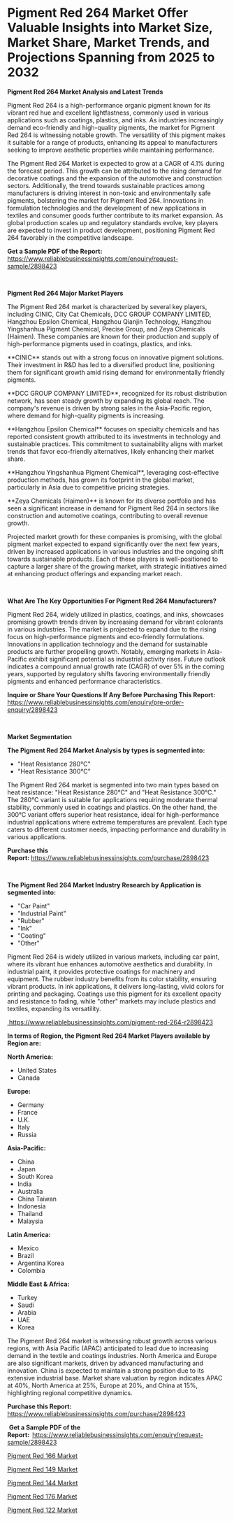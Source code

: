 <p><h1>Pigment Red 264 Market Offer Valuable Insights into Market Size, Market Share, Market Trends, and Projections Spanning from 2025 to 2032</h1></p><p><strong>Pigment Red 264 Market Analysis and Latest Trends</strong></p>
<p><p>Pigment Red 264 is a high-performance organic pigment known for its vibrant red hue and excellent lightfastness, commonly used in various applications such as coatings, plastics, and inks. As industries increasingly demand eco-friendly and high-quality pigments, the market for Pigment Red 264 is witnessing notable growth. The versatility of this pigment makes it suitable for a range of products, enhancing its appeal to manufacturers seeking to improve aesthetic properties while maintaining performance.</p><p>The Pigment Red 264 Market is expected to grow at a CAGR of 4.1% during the forecast period. This growth can be attributed to the rising demand for decorative coatings and the expansion of the automotive and construction sectors. Additionally, the trend towards sustainable practices among manufacturers is driving interest in non-toxic and environmentally safe pigments, bolstering the market for Pigment Red 264. Innovations in formulation technologies and the development of new applications in textiles and consumer goods further contribute to its market expansion. As global production scales up and regulatory standards evolve, key players are expected to invest in product development, positioning Pigment Red 264 favorably in the competitive landscape.</p></p>
<p><strong>Get a Sample PDF of the Report:&nbsp;</strong> <a href="https://www.reliablebusinessinsights.com/enquiry/request-sample/2898423?utm_campaign=1837&utm_medium=2&utm_source=Github&utm_content=ia&utm_term=15032025&utm_id=pigment-red-264">https://www.reliablebusinessinsights.com/enquiry/request-sample/2898423</a></p>
<p>&nbsp;</p>
<p><strong>Pigment Red 264 Major Market Players</strong></p>
<p><p>The Pigment Red 264 market is characterized by several key players, including CINIC, City Cat Chemicals, DCC GROUP COMPANY LIMITED, Hangzhou Epsilon Chemical, Hangzhou Qianjin Technology, Hangzhou Yingshanhua Pigment Chemical, Precise Group, and Zeya Chemicals (Haimen). These companies are known for their production and supply of high-performance pigments used in coatings, plastics, and inks.</p><p>**CINIC** stands out with a strong focus on innovative pigment solutions. Their investment in R&D has led to a diversified product line, positioning them for significant growth amid rising demand for environmentally friendly pigments. </p><p>**DCC GROUP COMPANY LIMITED**, recognized for its robust distribution network, has seen steady growth by expanding its global reach. The company's revenue is driven by strong sales in the Asia-Pacific region, where demand for high-quality pigments is increasing.</p><p>**Hangzhou Epsilon Chemical** focuses on specialty chemicals and has reported consistent growth attributed to its investments in technology and sustainable practices. This commitment to sustainability aligns with market trends that favor eco-friendly alternatives, likely enhancing their market share.</p><p>**Hangzhou Yingshanhua Pigment Chemical**, leveraging cost-effective production methods, has grown its footprint in the global market, particularly in Asia due to competitive pricing strategies.</p><p>**Zeya Chemicals (Haimen)** is known for its diverse portfolio and has seen a significant increase in demand for Pigment Red 264 in sectors like construction and automotive coatings, contributing to overall revenue growth.</p><p>Projected market growth for these companies is promising, with the global pigment market expected to expand significantly over the next few years, driven by increased applications in various industries and the ongoing shift towards sustainable products. Each of these players is well-positioned to capture a larger share of the growing market, with strategic initiatives aimed at enhancing product offerings and expanding market reach.</p></p>
<p>&nbsp;</p>
<p><strong>What Are The Key Opportunities For Pigment Red 264 Manufacturers?</strong></p>
<p><p>Pigment Red 264, widely utilized in plastics, coatings, and inks, showcases promising growth trends driven by increasing demand for vibrant colorants in various industries. The market is projected to expand due to the rising focus on high-performance pigments and eco-friendly formulations. Innovations in application technology and the demand for sustainable products are further propelling growth. Notably, emerging markets in Asia-Pacific exhibit significant potential as industrial activity rises. Future outlook indicates a compound annual growth rate (CAGR) of over 5% in the coming years, supported by regulatory shifts favoring environmentally friendly pigments and enhanced performance characteristics.</p></p>
<p><strong>Inquire or Share Your Questions If Any Before Purchasing This Report:</strong> <a href="https://www.reliablebusinessinsights.com/enquiry/pre-order-enquiry/2898423?utm_campaign=1837&utm_medium=2&utm_source=Github&utm_content=ia&utm_term=15032025&utm_id=pigment-red-264">https://www.reliablebusinessinsights.com/enquiry/pre-order-enquiry/2898423</a></p>
<p>&nbsp;</p>
<p><strong>Market Segmentation</strong></p>
<p><strong>The Pigment Red 264 Market Analysis by types is segmented into:</strong></p>
<p><ul><li>"Heat Resistance 280℃"</li><li>"Heat Resistance 300℃"</li></ul></p>
<p><p>The Pigment Red 264 market is segmented into two main types based on heat resistance: "Heat Resistance 280℃" and "Heat Resistance 300℃." The 280℃ variant is suitable for applications requiring moderate thermal stability, commonly used in coatings and plastics. On the other hand, the 300℃ variant offers superior heat resistance, ideal for high-performance industrial applications where extreme temperatures are prevalent. Each type caters to different customer needs, impacting performance and durability in various applications.</p></p>
<p><strong>Purchase this Report:&nbsp;</strong><a href="https://www.reliablebusinessinsights.com/purchase/2898423?utm_campaign=1837&utm_medium=2&utm_source=Github&utm_content=ia&utm_term=15032025&utm_id=pigment-red-264">https://www.reliablebusinessinsights.com/purchase/2898423</a></p>
<p>&nbsp;</p>
<p><strong>The Pigment Red 264 Market Industry Research by Application is segmented into:</strong></p>
<p><ul><li>"Car Paint"</li><li>"Industrial Paint"</li><li>"Rubber"</li><li>"Ink"</li><li>"Coating"</li><li>"Other"</li></ul></p>
<p><p>Pigment Red 264 is widely utilized in various markets, including car paint, where its vibrant hue enhances automotive aesthetics and durability. In industrial paint, it provides protective coatings for machinery and equipment. The rubber industry benefits from its color stability, ensuring vibrant products. In ink applications, it delivers long-lasting, vivid colors for printing and packaging. Coatings use this pigment for its excellent opacity and resistance to fading, while "other" markets may include plastics and textiles, expanding its versatility.</p></p>
<p><a href="https://www.reliablebusinessinsights.com/pigment-red-264-r2898423?utm_campaign=1837&utm_medium=2&utm_source=Github&utm_content=ia&utm_term=15032025&utm_id=pigment-red-264">&nbsp;https://www.reliablebusinessinsights.com/pigment-red-264-r2898423</a></p>
<p><strong>In terms of Region, the Pigment Red 264 Market Players available by Region are:</strong></p>
<p>
    <p> <strong> North America: </strong>
        <ul>
            <li>United States</li>
            <li>Canada</li>
        </ul>
        </p> 
    <p> <strong> Europe: </strong>
        <ul>
            <li>Germany</li>
            <li>France</li>
            <li>U.K.</li>
            <li>Italy</li>
            <li>Russia</li>
        </ul>
        </p> 
    <p> <strong> Asia-Pacific: </strong>
        <ul>
            <li>China</li>
            <li>Japan</li>
            <li>South Korea</li>
            <li>India</li>
            <li>Australia</li>
            <li>China Taiwan</li>
            <li>Indonesia</li>
            <li>Thailand</li>
            <li>Malaysia</li>
        </ul>
        </p> 
    <p> <strong> Latin America: </strong>
        <ul>
            <li>Mexico</li>
            <li>Brazil</li>
            <li>Argentina Korea</li>
            <li>Colombia</li>
        </ul>
        </p> 
    <p> <strong> Middle East & Africa: </strong>
        <ul>
            <li>Turkey</li>
            <li>Saudi</li>
            <li>Arabia</li>
            <li>UAE</li>
            <li>Korea</li>
        </ul>
    </p>
    </p>
<p><p>The Pigment Red 264 market is witnessing robust growth across various regions, with Asia Pacific (APAC) anticipated to lead due to increasing demand in the textile and coatings industries. North America and Europe are also significant markets, driven by advanced manufacturing and innovation. China is expected to maintain a strong position due to its extensive industrial base. Market share valuation by region indicates APAC at 40%, North America at 25%, Europe at 20%, and China at 15%, highlighting regional competitive dynamics.</p></p>
<p><strong>Purchase this Report: </strong><a href="https://www.reliablebusinessinsights.com/purchase/2898423?utm_campaign=1837&utm_medium=2&utm_source=Github&utm_content=ia&utm_term=15032025&utm_id=pigment-red-264">https://www.reliablebusinessinsights.com/purchase/2898423</a></p>
<p>&nbsp;<strong>Get a Sample PDF of the Report:&nbsp;&nbsp;</strong><a href="https://www.reliablebusinessinsights.com/enquiry/request-sample/2898423?utm_campaign=1837&utm_medium=2&utm_source=Github&utm_content=ia&utm_term=15032025&utm_id=pigment-red-264">https://www.reliablebusinessinsights.com/enquiry/request-sample/2898423</a></p>
<p><strong></strong></p>
<p><p><a href="https://github.com/mcveathuane2/Market-Research-Report-List-1/blob/main/pigment-red-166-market.md?utm_campaign=1837&utm_medium=2&utm_source=Github&utm_content=ia&utm_term=15032025&utm_id=pigment-red-264">Pigment Red 166 Market</a></p><p><a href="https://github.com/uripeachrii/Market-Research-Report-List-1/blob/main/pigment-red-149-market.md?utm_campaign=1837&utm_medium=2&utm_source=Github&utm_content=ia&utm_term=15032025&utm_id=pigment-red-264">Pigment Red 149 Market</a></p><p><a href="https://github.com/buenayankobl/Market-Research-Report-List-1/blob/main/pigment-red-144-market.md?utm_campaign=1837&utm_medium=2&utm_source=Github&utm_content=ia&utm_term=15032025&utm_id=pigment-red-264">Pigment Red 144 Market</a></p><p><a href="https://github.com/rakowpleetj1/Market-Research-Report-List-1/blob/main/pigment-red-176-market.md?utm_campaign=1837&utm_medium=2&utm_source=Github&utm_content=ia&utm_term=15032025&utm_id=pigment-red-264">Pigment Red 176 Market</a></p><p><a href="https://github.com/laingragle95/Market-Research-Report-List-1/blob/main/pigment-red-122-market.md?utm_campaign=1837&utm_medium=2&utm_source=Github&utm_content=ia&utm_term=15032025&utm_id=pigment-red-264">Pigment Red 122 Market</a></p></p>
